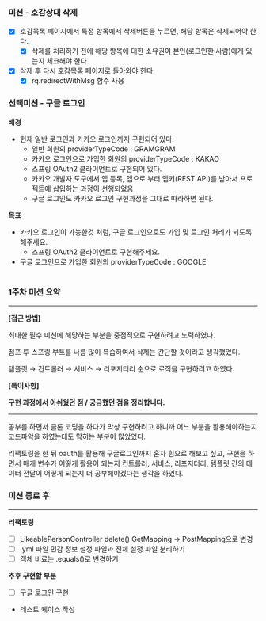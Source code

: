 ### 미션 - 호감상대 삭제
- [x] 호감목록 페이지에서 특정 항목에서 삭제버튼을 누르면, 해당 항목은 삭제되어야 한다.
    - [x] 삭제를 처리하기 전에 해당 항목에 대한 소유권이 본인(로그인한 사람)에게 있는지 체크해야 한다.
- [x] 삭제 후 다시 호감목록 페이지로 돌아와야 한다.
    - [x] rq.redirectWithMsg 함수 사용

### 선택미션 - 구글 로그인
**배경**

- 현재 일반 로그인과 카카오 로그인까지 구현되어 있다. 
  - 일반 회원의 providerTypeCode : GRAMGRAM 
  - 카카오 로그인으로 가입한 회원의 providerTypeCode : KAKAO 
  - 스프링 OAuth2 클라이언트로 구현되어 있다. 
  - 카카오 개발자 도구에서 앱 등록, 앱으로 부터 앱키(REST API)를 받아서 프로젝트에 삽입하는 과정이 선행되었음 
  - 구글 로그인도 카카오 로그인 구현과정을 그대로 따라하면 된다.

**목표**

- 카카오 로그인이 가능한것 처럼, 구글 로그인으로도 가입 및 로그인 처리가 되도록 해주세요. 
  - 스프링 OAuth2 클라이언트로 구현해주세요. 
- 구글 로그인으로 가입한 회원의 providerTypeCode : GOOGLE

# 

### 1주차 미션 요약

---

**[접근 방법]**

최대한 필수 미션에 해당하는 부분을 중점적으로 구현하려고 노력하였다.

점프 투 스프링 부트를 나름 많이 복습하여서 삭제는 간단할 것이라고 생각했었다.

템플릿 → 컨트롤러 → 서비스 → 리포지터리 순으로 로직을 구현하려고 하였다.

**[특이사항]**

**구현 과정에서 아쉬웠던 점 / 궁금했던 점을 정리합니다.**

---

공부를 하면서 클론 코딩을 하다가 막상 구현하려고 하니까 어느 부분을 활용해야하는지 코드파악을 하였는데도 막히는 부분이 많았었다.

리팩토링을 한 뒤 oauth를 활용해 구글로그인까지 혼자 힘으로 해보고 싶고, 구현을 하면서
매개 변수가 어떻게 활용이 되는지 컨트롤러, 서비스, 리포지터리, 템플릿 간의 데이터 전달이 어떻게 되는지 더 공부해야겠다는 생각을 하였다.


### 미션 종료 후

---

**리팩토링**
- [ ] LikeablePersonController delete() GetMapping -> PostMapping으로 변경
- [ ] .yml 파일 민감 정보 설정 파일과 전체 설정 파일 분리하기
- [ ] 객체 비료는 .equals()로 변경하기

**추후 구현할 부분**
- [ ] 구글 로그인 구현
- 테스트 케이스 작성